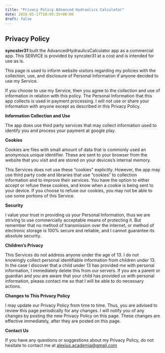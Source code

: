 ```yaml
---
title: "Privacy Policy Advanced Hydraulics Calculator"
date: 2018-05-17T10:05:35+08:00
draft: false
---
```

## Privacy Policy

**syncster31** built the AdvancedHydraulicsCalculator app as a commercial app. This SERVICE is provided by syncster31 at a cost and is intended for use as is.

This page is used to inform website visitors regarding my policies with the collection, use, and disclosure of Personal Information if anyone decided to use my Service.

If you choose to use my Service, then you agree to the collection and use of information in relation with this policy. The Personal Information that this app collects is used in payment processing. I will not use or share your information with anyone except as described in this Privacy Policy.

**Information Collection and Use**

The app does use third party services that may collect information used to identify you and process your payment at google play.

**Cookies**

Cookies are files with small amount of data that is commonly used an anonymous unique identifier. These are sent to your browser from the website that you visit and are stored on your devices’s internal memory.

This Services does not use these “cookies” explicitly. However, the app may use third party code and libraries that use “cookies” to collection information and to improve their services. You have the option to either accept or refuse these cookies, and know when a cookie is being sent to your device. If you choose to refuse our cookies, you may not be able to use some portions of this Service.

**Security**

I value your trust in providing us your Personal Information, thus we are striving to use commercially acceptable means of protecting it. But remember that no method of transmission over the internet, or method of electronic storage is 100% secure and reliable, and I cannot guarantee its absolute security.

**Children’s Privacy**

This Services do not address anyone under the age of 13\. I do not knowingly collect personal identifiable information from children under 13\. In the case I discover that a child under 13 has provided me with personal information, I immediately delete this from our servers. If you are a parent or guardian and you are aware that your child has provided us with personal information, please contact me so that I will be able to do necessary actions.

**Changes to This Privacy Policy**

I may update our Privacy Policy from time to time. Thus, you are advised to review this page periodically for any changes. I will notify you of any changes by posting the new Privacy Policy on this page. These changes are effective immediately, after they are posted on this page.

**Contact Us**

If you have any questions or suggestions about my Privacy Policy, do not hesitate to contact me at alexius.academia@gmail.com
